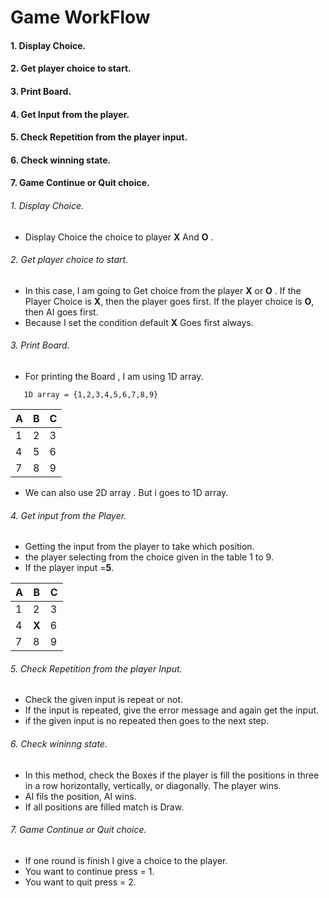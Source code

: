 # Game WorkFlow
#### 1.   Display Choice.
#### 2.   Get player choice to start.
#### 3.   Print Board.
#### 4.   Get Input from the player.
#### 5.   Check Repetition from the player input.
#### 6.   Check winning state.
#### 7.   Game Continue or Quit choice.

   ###### 1. Display Choice.
  *   Display Choice the choice to player  **X** And **O** .
   ###### 2. Get player choice to start.
  *   In this case, I am going to Get choice from the player **X** or **O** . If the Player Choice is **X**, then the player goes first. 
  If the player choice is **O**, then AI goes first.
  * Because I set the condition default **X** Goes first always.

  ###### 3. Print Board.
  *  For printing the Board , I am using 1D array. 
```
   1D array = {1,2,3,4,5,6,7,8,9} 
```

 A |  B | C
---------|----------|---------
 1 | 2 | 3
 4 | 5 | 6
 7 | 8 | 9

 * We can also use 2D array . But i goes to 1D array.

 ###### 4. Get input from the Player.

 * Getting the input from the player to take which position.
 * the player selecting from the choice given in the table 1 to 9. 
 * If the player input =**5**.

  A |  B | C
---------|----------|---------
 1 | 2 | 3
 4 | **X** | 6
 7 | 8 | 9

 ###### 5. Check Repetition from the player Input.

 * Check the given input is repeat or not.
 * If the input is repeated, give the error message and again get the input.
 * if the given input is no repeated then goes to the next step.


 ###### 6. Check wininng state.

 * In this method, check the Boxes if the player is fill the positions in three in a row  horizontally, vertically, or diagonally. The player wins.
 * AI fils the position, AI wins.
 * If all positions are filled match is Draw.
 

 ###### 7. Game Continue or Quit choice. 
* If one round is finish I give a choice to the player.
* You want to continue press = 1.
* You want to quit press = 2.